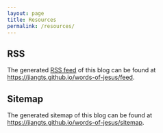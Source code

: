 ```yaml
---
layout: page
title: Resources
permalink: /resources/
---
```


## RSS

The generated [RSS feed](https://en.wikipedia.org/wiki/RSS) of this blog can be found at <https://jiangts.github.io/words-of-jesus/feed>.

## Sitemap

The generated sitemap of this blog can be found at <https://jiangts.github.io/words-of-jesus/sitemap>.
